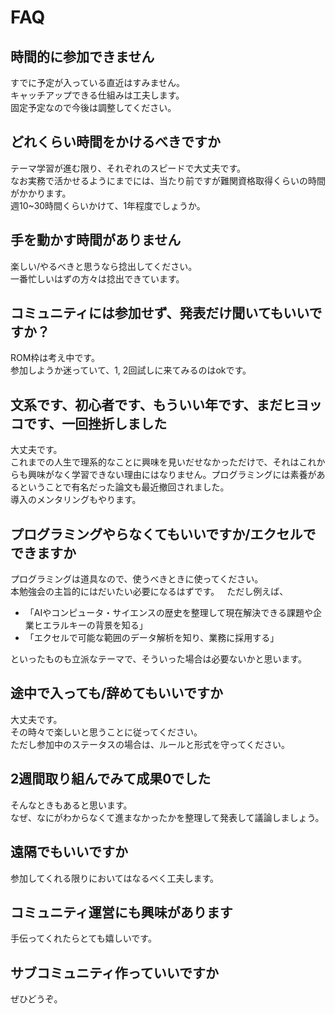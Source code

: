 # FAQ

## 時間的に参加できません
すでに予定が入っている直近はすみません。  
キャッチアップできる仕組みは工夫します。  
固定予定なので今後は調整してください。

## どれくらい時間をかけるべきですか
テーマ学習が進む限り、それぞれのスピードで大丈夫です。  
なお実務で活かせるようにまでには、当たり前ですが難関資格取得くらいの時間がかかります。  
週10~30時間くらいかけて、1年程度でしょうか。

## 手を動かす時間がありません
楽しい/やるべきと思うなら捻出してください。  
一番忙しいはずの方々は捻出できています。  

## コミュニティには参加せず、発表だけ聞いてもいいですか？
ROM枠は考え中です。  
参加しようか迷っていて、1, 2回試しに来てみるのはokです。

## 文系です、初心者です、もういい年です、まだヒヨッコです、一回挫折しました
大丈夫です。  
これまでの人生で理系的なことに興味を見いだせなかっただけで、それはこれからも興味がなく学習できない理由にはなりません。プログラミングには素養があるということで有名だった論文も最近撤回されました。  
導入のメンタリングもやります。

## プログラミングやらなくてもいいですか/エクセルでできますか
プログラミングは道具なので、使うべきときに使ってください。  
本勉強会の主旨的にはだいたい必要になるはずです。  
ただし例えば、  
- 「AIやコンピュータ・サイエンスの歴史を整理して現在解決できる課題や企業ヒエラルキーの背景を知る」  
- 「エクセルで可能な範囲のデータ解析を知り、業務に採用する」  

といったものも立派なテーマで、そういった場合は必要ないかと思います。

## 途中で入っても/辞めてもいいですか
大丈夫です。  
その時々で楽しいと思うことに従ってください。  
ただし参加中のステータスの場合は、ルールと形式を守ってください。

## 2週間取り組んでみて成果0でした
そんなときもあると思います。  
なぜ、なにがわからなくて進まなかったかを整理して発表して議論しましょう。

## 遠隔でもいいですか
参加してくれる限りにおいてはなるべく工夫します。

## コミュニティ運営にも興味があります
手伝ってくれたらとても嬉しいです。

## サブコミュニティ作っていいですか
ぜひどうぞ。
